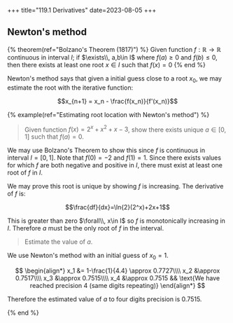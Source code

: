 +++
title="119.1 Derivatives"
date=2023-08-05
+++

## Newton's method

{% theorem(ref="Bolzano's Theorem (1817)") %}
Given function $f:\mathbb{R}\to\mathbb{R}$ continuous in interval $I$; if $\exists\\, a,b\in I$ where $f(a)\ge 0$ and $f(b)\le 0$, then there exists at least one root $x\in I$ such that $f(x)=0$
{% end %}

Newton's method says that given a initial guess close to a root $x_0$, we may estimate the root with the iterative function:

$$x_{n+1} = x_n - \frac{f(x_n)}{f'(x_n)}$$

{% example(ref="Estimating root location with Newton's method") %}
> Given function $f(x)=2^x+x^2+x-3$, show there exists unique $a\in[0,1]$ such that $f(a)=0$.

We may use Bolzano's Theorem to show this since $f$ is continuous in interval $I=[0,1]$. Note that
$f(0)=-2$ and $f(1)=1$. Since there exists values for which $f$ are both negative and positive in $I$, there must exist at least one root of $f$ in $I$.

We may prove this root is unique by showing $f$ is increasing.
The derivative of $f$ is:

$$\frac{df}{dx}=\ln{2}(2^x)+2x+1$$

This is greater than zero $\forall\\, x\in I$ so $f$ is monotonically increasing in $I$.
Therefore $a$ must be the only root of $f$ in the interval.

> Estimate the value of $a$.

We use Newton's method with an initial guess of $x_0=1$.

$$
\begin{align*}
x_1 &= 1-\frac{1}{4.4} \approx 0.7727\\\\
x_2 &\approx 0.7517\\\\
x_3 &\approx 0.7515\\\\
x_4 &\approx 0.7515 && \text{We have reached precision 4 (same digits repeating)}
\end{align*}
$$

Therefore the estimated value of $a$ to four digits precision is 0.7515.

{% end %}

